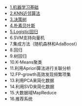 * [1.机器学习基础](md/机器学习基础.md)
* [2.KNN近邻算法](md/KNN近邻算法.md)
* [3.决策树](md/决策树.md)
* [4.朴素贝叶斯](md/朴素贝叶斯.md)
* [5.Logistic回归]()
* 6.SVM支持向量机
* 7.集成方法（随机森林和AdaBoost）
* 8.回归
* 9.树回归
* 10.K-Means聚类
* 11.利用Apriori算法进行关联分析
* 12.FP-growth高效发现频繁项集
* 13.利用PCA来简化数据
* 14.利用SVD来简化数据
* 15.大数据域MapReduce
* 16.推荐系统
